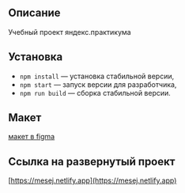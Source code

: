 ## Описание

Учебный проект яндекс.практикума

## Установка

- `npm install` — установка стабильной версии,
- `npm start` — запуск версии для разработчика,
- `npm run build` — сборка стабильной версии.

## Макет

[макет в figma](https://www.figma.com/file/Yp6RvBrtdiqxO42hzoCRnx/Chat-flava-(Copy)?node-id=0%3A1)


## Ссылка на развернутый проект

[https://mesej.netlify.app](https://mesej.netlify.app)
